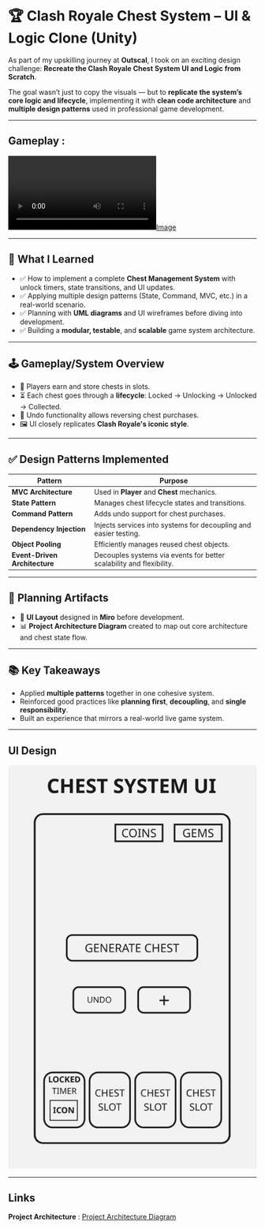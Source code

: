 # 🏆 Clash Royale Chest System – UI & Logic Clone (Unity)

As part of my upskilling journey at **Outscal**, I took on an exciting design challenge: **Recreate the Clash Royale Chest System UI and Logic from Scratch**.

The goal wasn’t just to copy the visuals — but to **replicate the system’s core logic and lifecycle**, implementing it with **clean code architecture** and **multiple design patterns** used in professional game development.

---

## Gameplay :
[![Image](https://github.com/Imran1720/Chest_System/blob/ff234b739ae22411866c13a8948cc1ebe5bd3921/Design/Chest%20System%20Raw.mp4)](https://github.com/user-attachments/assets/a8a37038-45fe-4c8f-b655-c346ac8b42c5)

---



## 🧠 What I Learned

- ✅ How to implement a complete **Chest Management System** with unlock timers, state transitions, and UI updates.
- ✅ Applying multiple design patterns (State, Command, MVC, etc.) in a real-world scenario.
- ✅ Planning with **UML diagrams** and UI wireframes before diving into development.
- ✅ Building a **modular, testable**, and **scalable** game system architecture.

---

## 🕹️ Gameplay/System Overview

- 🎁 Players earn and store chests in slots.
- ⏳ Each chest goes through a **lifecycle**: Locked → Unlocking → Unlocked → Collected.
- 🛒 Undo functionality allows reversing chest purchases.
- 🖼️ UI closely replicates **Clash Royale's iconic style**.

---

## ✅ Design Patterns Implemented

| Pattern                    | Purpose                                                                 |
|----------------------------|-------------------------------------------------------------------------|
| **MVC Architecture**       | Used in <b>Player</b> and <b>Chest</b> mechanics.        |
| **State Pattern**          | Manages chest lifecycle states and transitions.                         |
| **Command Pattern**        | Adds undo support for chest purchases.                 |
| **Dependency Injection**   | Injects services into systems for decoupling and easier testing.        |
| **Object Pooling**         | Efficiently manages reused chest objects.                        |
| **Event-Driven Architecture** | Decouples systems via events for better scalability and flexibility.  |


---

## 📐 Planning Artifacts

- 🎨 **UI Layout** designed in **Miro** before development.
- 📊 **Project Architecture Diagram** created to map out core architecture and chest state flow.

---

## 📚 Key Takeaways

- Applied **multiple patterns** together in one cohesive system.
- Reinforced good practices like **planning first**, **decoupling**, and **single responsibility**.
- Built an experience that mirrors a real-world live game system.

---

## UI Design
![Image](https://github.com/Imran1720/Chest_System/blob/60789748e9f7a4b047790e86511f73134b20dfc4/Design/Chest%20System%20UI.png)
<br>

---

## Links 
**Project Architecture** : [Project Architecture Diagram](https://miro.com/app/board/uXjVIl2xyMs=/?share_link_id=506075442137)
